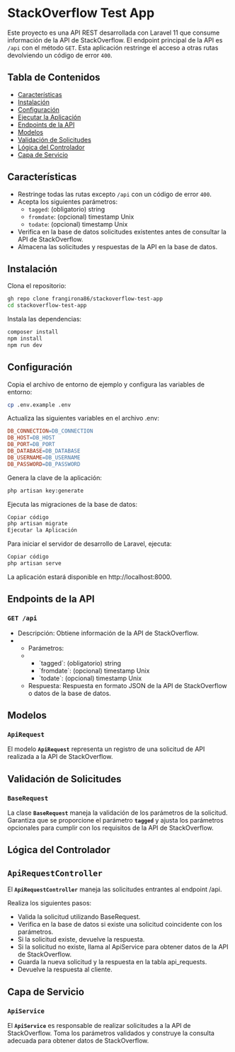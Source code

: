 # StackOverflow Test App

Este proyecto es una API REST desarrollada con Laravel 11 que consume información de la API de StackOverflow. El endpoint principal de la API es `/api` con el método `GET`. Esta aplicación restringe el acceso a otras rutas devolviendo un código de error `400`.

## Tabla de Contenidos
- [Características](#características)
- [Instalación](#instalación)
- [Configuración](#configuración)
- [Ejecutar la Aplicación](#ejecutar-la-aplicación)
- [Endpoints de la API](#endpoints-de-la-api)
- [Modelos](#modelos)
- [Validación de Solicitudes](#validación-de-solicitudes)
- [Lógica del Controlador](#lógica-del-controlador)
- [Capa de Servicio](#capa-de-servicio)

## Características
- Restringe todas las rutas excepto `/api` con un código de error `400`.
- Acepta los siguientes parámetros:
  - `tagged`: (obligatorio) string
  - `fromdate`: (opcional) timestamp Unix
  - `todate`: (opcional) timestamp Unix
- Verifica en la base de datos solicitudes existentes antes de consultar la API de StackOverflow.
- Almacena las solicitudes y respuestas de la API en la base de datos.

## Instalación
Clona el repositorio:

```bash
gh repo clone frangirona86/stackoverflow-test-app
cd stackoverflow-test-app
```
Instala las dependencias:

```bash
composer install
npm install
npm run dev
```
## Configuración

Copia el archivo de entorno de ejemplo y configura las variables de entorno:

```bash
cp .env.example .env
```

Actualiza las siguientes variables en el archivo .env:

```makefile
DB_CONNECTION=DB_CONNECTION
DB_HOST=DB_HOST
DB_PORT=DB_PORT
DB_DATABASE=DB_DATABASE
DB_USERNAME=DB_USERNAME
DB_PASSWORD=DB_PASSWORD
```
Genera la clave de la aplicación:

```bash
php artisan key:generate
```

Ejecuta las migraciones de la base de datos:

```bash
Copiar código
php artisan migrate
Ejecutar la Aplicación
```

Para iniciar el servidor de desarrollo de Laravel, ejecuta:

```bash
Copiar código
php artisan serve
```

La aplicación estará disponible en http://localhost:8000.

## Endpoints de la API

### `GET /api`

<ul>
    <li>Descripción: Obtiene información de la API de StackOverflow.</li>
    <li>
        <ul>
            <li>Parámetros:</li>
            <li>
                <ul>
                    <li>`tagged`: (obligatorio) string</li>
                    <li>`fromdate`: (opcional) timestamp Unix</li>
                    <li>`todate`: (opcional) timestamp Unix</li>
                </ul>
            </li>
            <li><strog>Respuesta</strog>: Respuesta en formato JSON de la API de StackOverflow o datos de la base de datos.</li>
        </ul> 
    </li>
</ul>

## Modelos

### `ApiRequest`

El modelo <strong>`ApiRequest`</strong> representa un registro de una solicitud de API realizada a la API de StackOverflow.

## Validación de Solicitudes

### `BaseRequest`
La clase <strong>`BaseRequest`</strong> maneja la validación de los parámetros de la solicitud. Garantiza que se proporcione el parámetro <strong>`tagged`</strong> y ajusta los parámetros opcionales para cumplir con los requisitos de la API de StackOverflow.

## Lógica del Controlador

## `ApiRequestController`
El <strong>`ApiRequestController`</strong> maneja las solicitudes entrantes al endpoint /api.

Realiza los siguientes pasos:
<ul>
    <li>Valida la solicitud utilizando BaseRequest.</li>
    <li>Verifica en la base de datos si existe una solicitud coincidente con los parámetros.</li>
    <li>Si la solicitud existe, devuelve la respuesta.</li>
    <li>Si la solicitud no existe, llama al ApiService para obtener datos de la API de StackOverflow.</li>
    <li>Guarda la nueva solicitud y la respuesta en la tabla api_requests.</li>
    <li>Devuelve la respuesta al cliente.</li>
</ul>

## Capa de Servicio
### `ApiService`
El <strong>`ApiService`</strong> es responsable de realizar solicitudes a la API de StackOverflow. Toma los parámetros validados y construye la consulta adecuada para obtener datos de StackOverflow.


